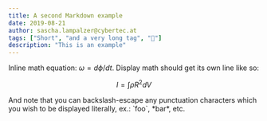 ```yaml
---
title: A second Markdown example
date: 2019-08-21
author: sascha.lampalzer@cybertec.at
tags: ["Short", "and a very long tag", "🙂"]
description: "This is an example"
---
```


Inline math equation: $\omega = d\phi / dt$. Display
math should get its own line like so:

$$I = \int \rho R^{2} dV$$

And note that you can backslash-escape any punctuation characters
which you wish to be displayed literally, ex.: \`foo\`, \*bar\*, etc.
